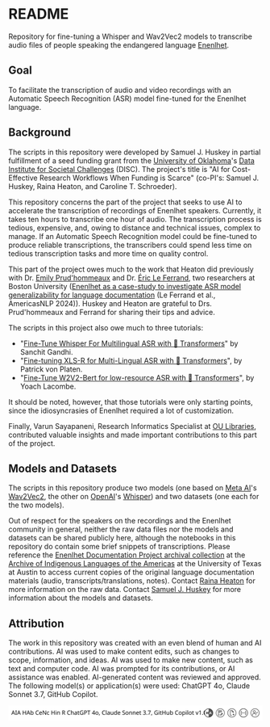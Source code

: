 # README

Repository for fine-tuning a Whisper and Wav2Vec2 models to transcribe audio files of people speaking the endangered language [Enenlhet](https://www.endangeredlanguages.com/lang/2141).

## Goal

To facilitate the transcription of audio and video recordings with an Automatic Speech Recognition (ASR) model fine-tuned for the Enenlhet language.

## Background

The scripts in this repository were developed by Samuel J. Huskey in partial fulfillment of a seed funding grant from the [University of Oklahoma](https://ou.edu/)'s [Data Institute for Societal Challenges](https://www.ou.edu/disc) (DISC). The project's title is "AI for Cost-Effective Research Workflows When Funding is Scarce" (co-PI's: Samuel J. Huskey, Raina Heaton, and Caroline T. Schroeder).

This repository concerns the part of the project that seeks to use AI to accelerate the transcription of recordings of Enenlhet speakers. Currently, it takes ten hours to transcribe one hour of audio. The transcription process is tedious, expensive, and, owing to distance and technical issues, complex to manage. If an Automatic Speech Recognition model could be fine-tuned to produce reliable transcriptions, the transcribers could spend less time on tedious transcription tasks and more time on quality control.

This part of the project owes much to the work that Heaton did previously with Dr. [Emily Prud'hommeaux](https://www.bc.edu/bc-web/schools/morrissey/departments/computer-science/people/faculty-directory/emily-prudhommeaux.html) and Dr. [Éric Le Ferrand](https://www.bc.edu/bc-web/schools/morrissey/departments/computer-science/people/postdoctoral-fellows/eric-le-ferrend.html), two researchers at Boston University ([Enenlhet as a case-study to investigate ASR model generalizability for language documentation](https://aclanthology.org/2024.americasnlp-1.15/) (Le Ferrand et al., AmericasNLP 2024)). Huskey and Heaton are grateful to Drs. Prud'hommeaux and Ferrand for sharing their tips and advice.

The scripts in this project also owe much to three tutorials:

- "[Fine-Tune Whisper For Multilingual ASR with 🤗 Transformers](https://huggingface.co/blog/fine-tune-whisper#prepare-environment)" by Sanchit Gandhi.
- "[Fine-tuning XLS-R for Multi-Lingual ASR with 🤗 Transformers](https://huggingface.co/blog/fine-tune-xlsr-wav2vec2)", by Patrick von Platen.
- "[Fine-Tune W2V2-Bert for low-resource ASR with 🤗 Transformers](https://huggingface.co/blog/fine-tune-w2v2-bert)", by Yoach Lacombe.

It should be noted, however, that those tutorials were only starting points, since the idiosyncrasies of Enenlhet required a lot of customization.

Finally, Varun Sayapaneni, Research Informatics Specialist at [OU Libraries](https://libraries.ou.edu/), contributed valuable insights and made important contributions to this part of the project.

## Models and Datasets

The scripts in this repository produce two models (one based on  [Meta AI](https://ai.meta.com/)'s [Wav2Vec2](https://ai.meta.com/blog/wav2vec-20-learning-the-structure-of-speech-from-raw-audio/), the other on [OpenAI](https://openai.com/)'s [Whisper](https://openai.com/index/whisper/)) and two datasets (one each for the two models).

Out of respect for the speakers on the recordings and the Enenlhet community in general, neither the raw data files nor the models and datasets can be shared publicly here, although the notebooks in this repository do contain some brief snippets of transcriptions. Please reference the [Enenlhet Documentation Project archival collection](https://ailla.utexas.org/collections/844/) at the [Archive of Indigenous Languages of the Americas](https://ailla.utexas.org/) at the University of Texas at Austin to access current copies of the original language documentation materials (audio, transcripts/translations, notes). Contact  [Raina Heaton](mailto:rainaheaton@ou.edu) for more information on the raw data. Contact [Samuel J. Huskey](mailto:huskey@ou.edu) for more information about the models and datasets.

## Attribution

The work in this repository was created with an even blend of human and AI contributions. AI was used to make content edits, such as changes to scope, information, and ideas. AI was used to make new content, such as text and computer code. AI was prompted for its contributions, or AI assistance was enabled. AI-generated content was reviewed and approved. The following model(s) or application(s) were used: ChatGPT 4o, Claude Sonnet 3.7, GitHub Copilot.

![Statement of attribution generated by IBM AI Attribution Toolkit](abbreviated_statement.svg)